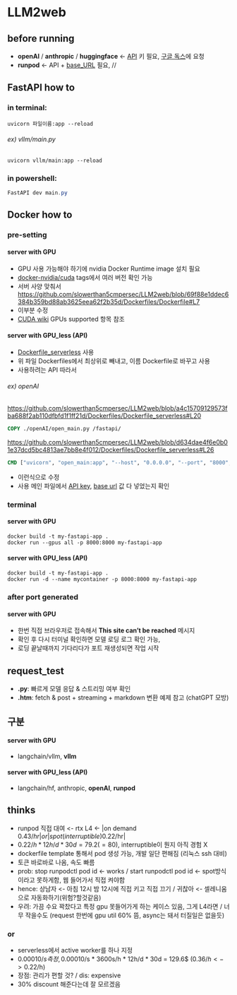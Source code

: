 # LLM2web


## before running
- **openAI** / **anthropic** / **huggingface** <- <ins>API</ins> 키 필요, [구글 독스](https://docs.google.com/document/d/1d9dwWi_1I1ka3cJxiVDRBJ3--9gN7M3svROZjlENnLw/edit?usp=drivesdk)에 요청
- **runpod** <- API + <ins>base_URL</ins> 필요, // 

## **FastAPI** how to

### in terminal:

```terminal
uvicorn 파일이름:app --reload
```
###### ex) vllm/main.py
```
uvicorn vllm/main:app --reload
```

### in powershell:

```powershell
FastAPI dev main.py
```


## Docker how to


### pre-setting


#### server with GPU
 * GPU 사용 가능해야 하기에 nvidia Docker Runtime image 설치 필요
 * [docker-nvidia/cuda](https://hub.docker.com/r/nvidia/cuda) tags에서 여러 버전 확인 가능
 * 서버 사양 맞춰서 
https://github.com/slowerthan5cmpersec/LLM2web/blob/69f88e1ddec6384b359bd88ab3625eea62f2b35d/Dockerfiles/Dockerfile#L7
* 이부분 수정
* [CUDA wiki](https://en.m.wikipedia.org/wiki/CUDA) GPUs supported 항목 참조






#### server with GPU_less (API)
* [Dockerfile_serverless](https://github.com/slowerthan5cmpersec/LLM2web/blob/main/Dockerfiles/Dockerfile_serverless) 사용
* 위 파일 Dockerfiles에서 최상위로 빼내고, 이름 Dockerfile로 바꾸고 사용
* 사용하려는 API 따라서
###### ex) openAI
https://github.com/slowerthan5cmpersec/LLM2web/blob/a4c15709129573fba688f2ab110dfbfd1f1ff21d/Dockerfiles/Dockerfile_serverless#L20
```Dockerfile
COPY ./openAI/open_main.py /fastapi/
```

https://github.com/slowerthan5cmpersec/LLM2web/blob/d634dae4f6e0b01e37dcd5bc4813ae7bb8e4f012/Dockerfiles/Dockerfile_serverless#L26
```Dockerfile
CMD ["uvicorn", "open_main:app", "--host", "0.0.0.0", "--port", "8000", "--reload"]
```
* 이런식으로 수정
* 사용 메인 파일에서 <ins>API key</ins>, <ins>base url</ins> 값 다 넣었는지 확인










### terminal
#### server with GPU
```terminal
docker build -t my-fastapi-app .
docker run --gpus all -p 8000:8000 my-fastapi-app
```
#### server with GPU_less (API)
```terminal
docker build -t my-fastapi-app .
docker run -d --name mycontainer -p 8000:8000 my-fastapi-app
```

### after port generated
#### server with GPU
* 한번 직접 브라우저로 접속해서 **This site can’t be reached** 메시지
* 확인 후 다시 터미널 확인하면 모델 로딩 로그 확인 가능,
* 로딩 끝날때까지 기다리다가 포트 재생성되면 작업 시작

## request_test
* **.py**: 빠르게 모델 응답 & 스트리밍 여부 확인
* **.htm**: fetch & post + streaming + markdown 변환 예제 참고 (chatGPT 모방)


## 구분

#### server with GPU
- langchain/vllm, **vllm**
#### server with GPU_less (API)
- langchain/hf, anthropic, **openAI**, **runpod**




## thinks

- runpod 직접 대여 <- rtx L4 <- |on demand 0.43$/hr| or |spot(interruptible) 0.22$/hr|
- 0.22$/h * 12h/d * 30d = 79.2(=80)$, interruptible이 뭔지 아직 경험 X
- dockerfile template 통해서 pod 생성 가능, 개발 일단 편해짐 (리눅스 ssh 대비)
- 토큰 바로바로 나옴, 속도 빠름
- prob: stop runpodctl pod id <- works / start runpodctl pod id <- spot방식이라고 못하게함, 웹 들어가서 직접 켜야함
- hence: 상남자 <- 아침 12시 밤 12시에 직접 키고 직접 끄기 / 귀찮아 <- 셀레니움으로 자동화하기(위험?할것같음)
- 우려: 가끔 수요 꽉찼다고 특정 gpu 못들어가게 하는 케이스 있음, 그게 L4라면 / 너무 작을수도 (request 한번에 gpu util 60% 뜸, async는 돼서 터질일은 없을듯)

### or
- serverless에서 active worker를 하나 지정
- 0.00010$/s 측정, 0.00010$/s * 3600s/h * 12h/d * 30d = 129.6$ (0.36$/h <-> 0.22$/h)
- 장점: 관리가 편할 것? / dis: expensive
- 30% discount 해준다는데 잘 모르겠음
